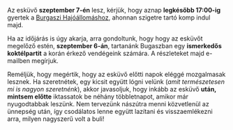 Az esküvő **szeptember 7-én** lesz, kérjük, hogy aznap **legkésőbb 17:00-ig** gyertek a <a href="https://maps.app.goo.gl/SWhLCrfHW72n8nu38" target="_blank">Burgaszi Hajóállomáshoz</a>, ahonnan szigetre tartó komp indul majd.

Ha az időjárás is úgy akarja, arra gondoltunk, hogy hogy az esküvőt megelőző estén, **szeptember 6-án**, tartanánk Bugaszban egy **ismerkedős koktélpartit** a korán érkező vendégeink számára. A részleteket majd e-mailben megírjuk.

Reméljük, hogy megértik, hogy az esküvő előtti napok eléggé mozgalmasak lesznek. Ha szeretnétek, egy kicsit együtt lógni velünk (_amit természetesen mi is nagyon szeretnénk_), akkor javasoljuk, hogy inkább az esküvő **után, mintsem előtte** iktassatok be néhány többletnapot, amikor már nyugodtabbak leszünk. Nem tervezünk nászútra menni közvetlenül az ünnepség után, így csodálatos lenne együtt lazítani és visszaemlékezni arra, milyen nagyszerű volt a buli!
